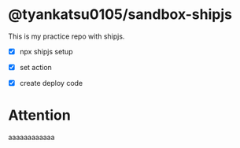 # @tyankatsu0105/sandbox-shipjs

This is my practice repo with shipjs.

- [x] npx shipjs setup
- [x] set action
- [x] create deploy code


# Attention



aaaaaaaaaaaa